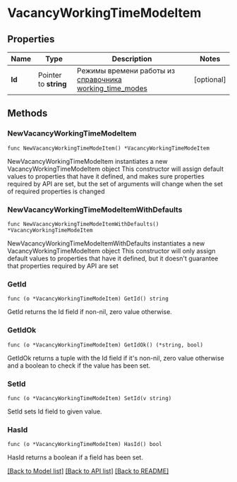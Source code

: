 # VacancyWorkingTimeModeItem

## Properties

Name | Type | Description | Notes
------------ | ------------- | ------------- | -------------
**Id** | Pointer to **string** | Режимы времени работы из [справочника working_time_modes](#tag/Obshie-spravochniki/operation/get-dictionaries) | [optional] 

## Methods

### NewVacancyWorkingTimeModeItem

`func NewVacancyWorkingTimeModeItem() *VacancyWorkingTimeModeItem`

NewVacancyWorkingTimeModeItem instantiates a new VacancyWorkingTimeModeItem object
This constructor will assign default values to properties that have it defined,
and makes sure properties required by API are set, but the set of arguments
will change when the set of required properties is changed

### NewVacancyWorkingTimeModeItemWithDefaults

`func NewVacancyWorkingTimeModeItemWithDefaults() *VacancyWorkingTimeModeItem`

NewVacancyWorkingTimeModeItemWithDefaults instantiates a new VacancyWorkingTimeModeItem object
This constructor will only assign default values to properties that have it defined,
but it doesn't guarantee that properties required by API are set

### GetId

`func (o *VacancyWorkingTimeModeItem) GetId() string`

GetId returns the Id field if non-nil, zero value otherwise.

### GetIdOk

`func (o *VacancyWorkingTimeModeItem) GetIdOk() (*string, bool)`

GetIdOk returns a tuple with the Id field if it's non-nil, zero value otherwise
and a boolean to check if the value has been set.

### SetId

`func (o *VacancyWorkingTimeModeItem) SetId(v string)`

SetId sets Id field to given value.

### HasId

`func (o *VacancyWorkingTimeModeItem) HasId() bool`

HasId returns a boolean if a field has been set.


[[Back to Model list]](../README.md#documentation-for-models) [[Back to API list]](../README.md#documentation-for-api-endpoints) [[Back to README]](../README.md)


